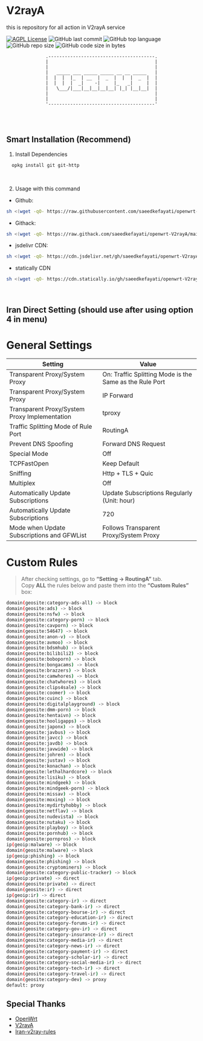 # V2rayA

this is repository for all action in V2rayA service

[![AGPL License](https://img.shields.io/badge/License-AGPL%20v3-blue.svg)](https://choosealicense.com/licenses/agpl-3.0)
![GitHub last commit](https://img.shields.io/github/last-commit/saeedkefayati/openwrt-V2rayA)
![GitHub top language](https://img.shields.io/github/languages/top/saeedkefayati/openwrt-V2rayA)
![GitHub repo size](https://img.shields.io/github/repo-size/saeedkefayati/openwrt-V2rayA)
![GitHub code size in bytes](https://img.shields.io/github/languages/code-size/saeedkefayati/openwrt-V2rayA)


<figure>
  <pre role="img" aria-label="ASCII BANNER" style="text-align:center; font-size:0.75rem;">
.---------------------------------------.
|                                       |
|                                       |
|   _____ ___ _____ _____ __ __ _____   |
|  |  |  |_  | __  |  _  |  |  |  _  |  |
|  |  |  |  _|    -|     |_   _|     |  |
|   \___/|___|__|__|__|__| |_| |__|__|  |
|                                       |
|                                       |
'---------------------------------------'
  </pre>
</figure>

<br/>


## Smart Installation (Recommend)

1. Install Dependencies<br/>
```bash
  opkg install git git-http
```

<br/>

2. Usage with this command<br/>
- Github:
```bash
sh <(wget -qO- https://raw.githubusercontent.com/saeedkefayati/openwrt-V2rayA/main/install.sh)
```

- Githack:
```bash
sh <(wget -qO- https://raw.githack.com/saeedkefayati/openwrt-V2rayA/main/install.sh)
```

- jsdelivr CDN:
```bash
sh <(wget -qO- https://cdn.jsdelivr.net/gh/saeedkefayati/openwrt-V2rayA@main/install.sh)
```

- statically CDN
```bash
sh <(wget -qO- https://cdn.statically.io/gh/saeedkefayati/openwrt-V2rayA/main/install.sh)
```

<br/>

## Iran Direct Setting (should use after using option 4 in menu)

# General Settings

| Setting | Value |
|----------|--------|
| Transparent Proxy/System Proxy | On: Traffic Splitting Mode is the Same as the Rule Port |
| Transparent Proxy/System Proxy | IP Forward |
| Transparent Proxy/System Proxy Implementation | tproxy |
| Traffic Splitting Mode of Rule Port | RoutingA |
| Prevent DNS Spoofing | Forward DNS Request |
| Special Mode | Off |
| TCPFastOpen | Keep Default |
| Sniffing | Http + TLS + Quic |
| Multiplex | Off |
| Automatically Update Subscriptions | Update Subscriptions Regularly (Unit: hour) |
| Automatically Update Subscriptions | 720 |
| Mode when Update Subscriptions and GFWList | Follows Transparent Proxy/System Proxy |

# Custom Rules
> After checking settings, go to **“Setting → RoutingA”** tab.  
> Copy **ALL** the rules below and paste them into the **“Custom Rules”** box:

```bash
domain(geosite:category-ads-all) -> block
domain(geosite:ads) -> block
domain(geosite:nsfw) -> block
domain(geosite:category-porn) -> block
domain(geosite:cavporn) -> block
domain(geosite:54647) -> block
domain(geosite:anon-v) -> block
domain(geosite:avmoo) -> block
domain(geosite:bdsmhub) -> block
domain(geosite:bilibili2) -> block
domain(geosite:boboporn) -> block
domain(geosite:bongacams) -> block
domain(geosite:brazzers) -> block
domain(geosite:camwhores) -> block
domain(geosite:chatwhores) -> block
domain(geosite:clips4sale) -> block
domain(geosite:coomer) -> block
domain(geosite:cuinc) -> block
domain(geosite:digitalplayground) -> block
domain(geosite:dmm-porn) -> block
domain(geosite:hentaivn) -> block
domain(geosite:hooligapps) -> block
domain(geosite:japonx) -> block
domain(geosite:javbus) -> block
domain(geosite:javcc) -> block
domain(geosite:javdb) -> block
domain(geosite:javwide) -> block
domain(geosite:johren) -> block
domain(geosite:justav) -> block
domain(geosite:konachan) -> block
domain(geosite:lethalhardcore) -> block
domain(geosite:lisiku) -> block
domain(geosite:mindgeek) -> block
domain(geosite:mindgeek-porn) -> block
domain(geosite:missav) -> block
domain(geosite:moxing) -> block
domain(geosite:mydirtyhobby) -> block
domain(geosite:netflav) -> block
domain(geosite:nudevista) -> block
domain(geosite:nutaku) -> block
domain(geosite:playboy) -> block
domain(geosite:pornhub) -> block
domain(geosite:pornpros) -> block
ip(geoip:malware) -> block
domain(geosite:malware) -> block
ip(geoip:phishing) -> block
domain(geosite:phishing) -> block
domain(geosite:cryptominers) -> block
domain(geosite:category-public-tracker) -> block
ip(geoip:private) -> direct
domain(geosite:private) -> direct
domain(geosite:ir) -> direct
ip(geoip:ir) -> direct
domain(geosite:category-ir) -> direct
domain(geosite:category-bank-ir) -> direct
domain(geosite:category-bourse-ir) -> direct
domain(geosite:category-education-ir) -> direct
domain(geosite:category-forums-ir) -> direct
domain(geosite:category-gov-ir) -> direct
domain(geosite:category-insurance-ir) -> direct
domain(geosite:category-media-ir) -> direct
domain(geosite:category-news-ir) -> direct
domain(geosite:category-payment-ir) -> direct
domain(geosite:category-scholar-ir) -> direct
domain(geosite:category-social-media-ir) -> direct
domain(geosite:category-tech-ir) -> direct
domain(geosite:category-travel-ir) -> direct
domain(geosite:category-dev) -> proxy
default: proxy
```

## Special Thanks  

- [OpenWrt](https://github.com/openwrt)
- [V2rayA](https://github.com/V2rayA/V2rayA-openwrt)
- [Iran-v2ray-rules](https://github.com/Chocolate4U/Iran-v2ray-rules)
